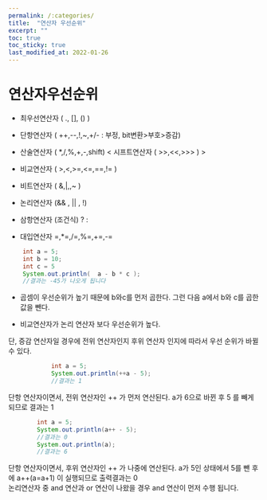 ```yaml
---
permalink: /:categories/
title:  "연산자 우선순위"
excerpt: ""
toc: true
toc_sticky: true
last_modified_at: 2022-01-26
---
```

# 연산자우선순위 
- 최우선연산자 ( ., [], () )

- 단항연산자 ( ++,--,!,~,+/-   : 부정, bit변환>부호>증감)

- 산술연산자 ( *,/,%,+,-,shift) < 시프트연산자 ( >>,<<,>>> ) >

- 비교연산자 ( >,<,>=,<=,==,!= )

- 비트연산자 ( &,|,,~ )

- 논리연산자 (&& , || , !)

- 삼항연산자 (조건식) ? :

- 대입연산자 =,*=,/=,%=,+=,-=

```java
    int a = 5;
    int b = 10;
    int c = 5
    System.out.println(  a - b * c );
    //결과는 -45가 나오게 됩니다
```

- 곱셈이 우선순위가 높기 때문에 b와c를 먼저 곱한다. 그런 다음 a에서 b와 c를 곱한 값을 뺀다.

- 비교연산자가 논리 연산자 보다 우선순위가 높다.

단, 증감 연산자일 경우에 전위 연산자인지 후위 연산자 인지에 따라서 우선 순위가 바뀔 수 있다.

```java
            int a = 5; 
            System.out.println(++a - 5); 
            //결과는 1 
```
단항 연산자이면서, 전위 연산자인 ++ 가 먼저 연산된다. a가 6으로 바뀐 후 5 를 빼게 되므로 결과는 1

```java
        int a = 5; 
        System.out.println(a++ - 5); 
        //결과는 0
        System.out.println(a); 
        //결과는 6
```
단항 연산자이면서, 후위 연산자인 ++ 가 나중에 연산된다. a가 5인 상태에서 5를 뺀 후에 a++(a=a+1) 이 실행되므로 출력결과는 0  
논리연산자 중 and 연산과 or 연산이 나왔을 경우 and 연산이 먼저 수행 됩니다.
